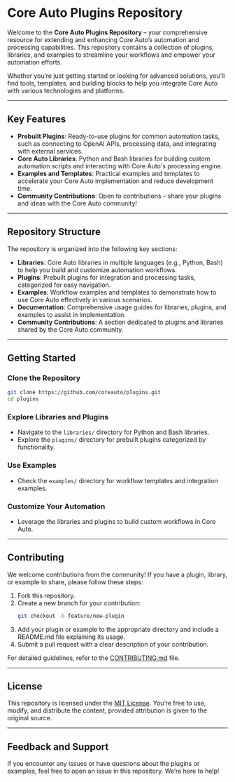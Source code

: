 # Core Auto Plugins Repository

Welcome to the **Core Auto Plugins Repository** – your comprehensive resource for extending and enhancing Core Auto’s automation and processing capabilities. This repository contains a collection of plugins, libraries, and examples to streamline your workflows and empower your automation efforts.

Whether you’re just getting started or looking for advanced solutions, you’ll find tools, templates, and building blocks to help you integrate Core Auto with various technologies and platforms.

---

## Key Features

- **Prebuilt Plugins**: Ready-to-use plugins for common automation tasks, such as connecting to OpenAI APIs, processing data, and integrating with external services.
- **Core Auto Libraries**: Python and Bash libraries for building custom automation scripts and interacting with Core Auto's processing engine.
- **Examples and Templates**: Practical examples and templates to accelerate your Core Auto implementation and reduce development time.
- **Community Contributions**: Open to contributions – share your plugins and ideas with the Core Auto community!

---

## Repository Structure

The repository is organized into the following key sections:

- **Libraries**: Core Auto libraries in multiple languages (e.g., Python, Bash) to help you build and customize automation workflows.
- **Plugins**: Prebuilt plugins for integration and processing tasks, categorized for easy navigation.
- **Examples**: Workflow examples and templates to demonstrate how to use Core Auto effectively in various scenarios.
- **Documentation**: Comprehensive usage guides for libraries, plugins, and examples to assist in implementation.
- **Community Contributions**: A section dedicated to plugins and libraries shared by the Core Auto community.

---

## Getting Started

### Clone the Repository
```bash
git clone https://github.com/coreauto/plugins.git
cd plugins
```

### Explore Libraries and Plugins

- Navigate to the `libraries/` directory for Python and Bash libraries.
- Explore the `plugins/` directory for prebuilt plugins categorized by functionality.

### Use Examples

- Check the `examples/` directory for workflow templates and integration examples.

### Customize Your Automation

- Leverage the libraries and plugins to build custom workflows in Core Auto.

---

## Contributing

We welcome contributions from the community! If you have a plugin, library, or example to share, please follow these steps:

1. Fork this repository.
2. Create a new branch for your contribution:
   ```bash
   git checkout -b feature/new-plugin
   ```
3. Add your plugin or example to the appropriate directory and include a README.md file explaining its usage.
4. Submit a pull request with a clear description of your contribution.

For detailed guidelines, refer to the [CONTRIBUTING.md](CONTRIBUTING.md) file.

---

## License

This repository is licensed under the [MIT License](LICENSE). You’re free to use, modify, and distribute the content, provided attribution is given to the original source.

---

## Feedback and Support

If you encounter any issues or have questions about the plugins or examples, feel free to open an issue in this repository. We’re here to help!
